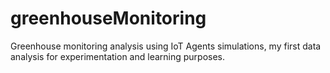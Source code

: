 # greenhouseMonitoring
Greenhouse monitoring analysis using IoT Agents simulations, my first data analysis for experimentation and learning purposes.
